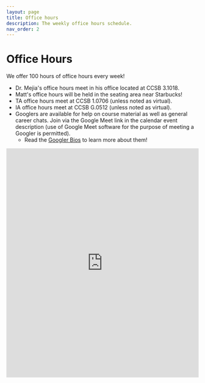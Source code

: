 ```yaml
---
layout: page
title: Office hours
description: The weekly office hours schedule.
nav_order: 2
---
```


# Office Hours

We offer 100 hours of office hours every week!

- Dr. Mejia's office hours meet in his office located at CCSB 3.1018.
- Matt's office hours will be held in the seating area near Starbucks!
- TA office hours meet at CCSB 1.0706 (unless noted as virtual).
- IA office hours meet at CCSB G.0512 (unless noted as virtual).
- Googlers are available for help on course material as well as general career chats. Join via the Google Meet link in the calendar event description (use of Google Meet software for the purpose of meeting a Googler is permitted).
	- Read the [Googler Bios](google-bios.md) to learn more about them!

<iframe src="https://calendar.google.com/calendar/embed?height=600&wkst=1&bgcolor=%23ffffff&ctz=America%2FDenver&mode=WEEK&showPrint=0&showCalendars=1&showTabs=0&title=CS%201%20Office%20Hours&src=Y19kYjU3MTQzMmE0ZTRlMzg2Y2NhMmM0YTljNmRjOWY4ZTAyYWE3MmE1MWZlNmI1NDQ4ZGIzMTdlZTE0NTQ2MWNlQGdyb3VwLmNhbGVuZGFyLmdvb2dsZS5jb20&src=Y19hMTAzNTI0YTFmN2Y3ODRiMDVmNjNiZDU2MDViOTkyNjM2MTg3MmEzMjA3MWI2ZDcyZjdjZTY3ZDYwODNlMzUzQGdyb3VwLmNhbGVuZGFyLmdvb2dsZS5jb20&src=Y182Y2Y5OTQyNTUyZDYzZGZmZTQxYWIzMGE3ZTE0NDM1M2ZjOGI0YmZkNWViYjNhNzQxMWEzMGYzMDZhNDgxMzAxQGdyb3VwLmNhbGVuZGFyLmdvb2dsZS5jb20&src=Y18wYWEwYWVjZDYxNjY4NzU5ZGQxMWZmNGZhNDljNDc3NjhjNDYxZGJhNDQ3NTJmYTg4MzJiYTA4YTcwOGI2MTE3QGdyb3VwLmNhbGVuZGFyLmdvb2dsZS5jb20&src=Y18yZWQ4ZDhiNDgzNDgwODRiYTFmNmZhMTJkNjcyNDZiYTQ0YmIzZjI4OGRhMDBlMTBiZDdmNGJlODdjNzhjY2FlQGdyb3VwLmNhbGVuZGFyLmdvb2dsZS5jb20&color=%23009688&color=%23E67C73&color=%239E69AF&color=%234285F4&color=%23F09300" style="border-width:0" width="100%" height="600" frameborder="0" scrolling="no"></iframe>

